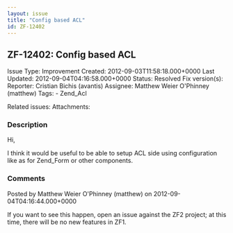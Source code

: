 ```yaml
---
layout: issue
title: "Config based ACL"
id: ZF-12402
---
```


ZF-12402: Config based ACL
--------------------------

 Issue Type: Improvement Created: 2012-09-03T11:58:18.000+0000 Last Updated: 2012-09-04T04:16:58.000+0000 Status: Resolved Fix version(s): 
 Reporter:  Cristian Bichis (avantis)  Assignee:  Matthew Weier O'Phinney (matthew)  Tags: - Zend\_Acl
 
 Related issues: 
 Attachments: 
### Description

Hi,

I think it would be useful to be able to setup ACL side using configuration like as for Zend\_Form or other components.

 

 

### Comments

Posted by Matthew Weier O'Phinney (matthew) on 2012-09-04T04:16:44.000+0000

If you want to see this happen, open an issue against the ZF2 project; at this time, there will be no new features in ZF1.

 

 